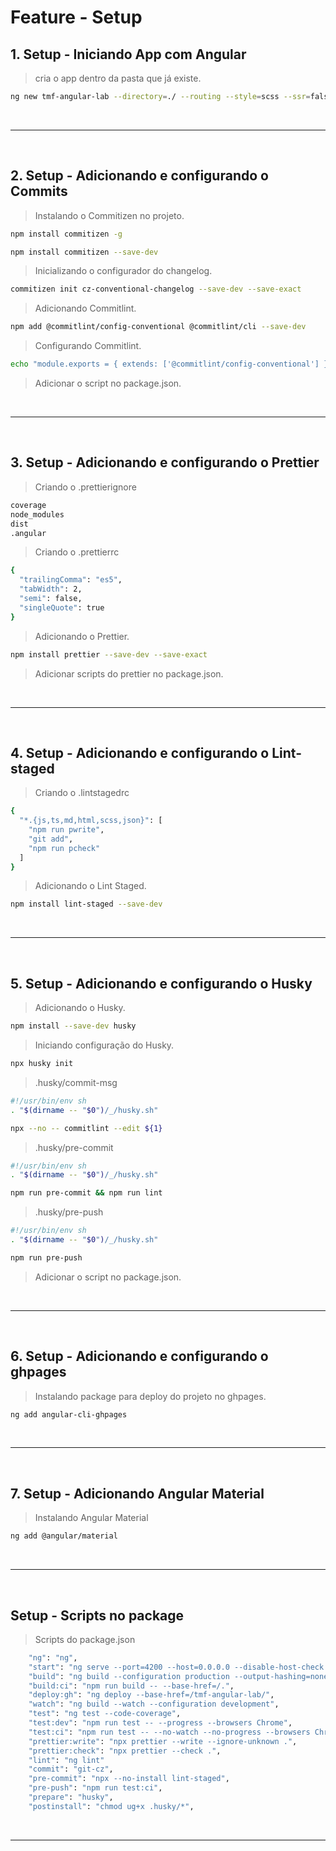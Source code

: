 # Feature - Setup

## 1. Setup - Iniciando App com Angular

> cria o app dentro da pasta que já existe.

```sh
ng new tmf-angular-lab --directory=./ --routing --style=scss --ssr=false
```

<br>

---

<br>

## 2. Setup - Adicionando e configurando o Commits

> Instalando o Commitizen no projeto.

```sh
npm install commitizen -g
```

```sh
npm install commitizen --save-dev
```

> Inicializando o configurador do changelog.

```sh
commitizen init cz-conventional-changelog --save-dev --save-exact
```

> Adicionando Commitlint.

```sh
npm add @commitlint/config-conventional @commitlint/cli --save-dev
```

> Configurando Commitlint.

```sh
echo "module.exports = { extends: ['@commitlint/config-conventional'] };" > commitlint.config.js
```

> Adicionar o script no package.json.

<br>

---

<br>

## 3. Setup - Adicionando e configurando o Prettier

> Criando o .prettierignore

```sh
coverage
node_modules
dist
.angular
```

> Criando o .prettierrc

```sh
{
  "trailingComma": "es5",
  "tabWidth": 2,
  "semi": false,
  "singleQuote": true
}
```

> Adicionando o Prettier.

```sh
npm install prettier --save-dev --save-exact
```

> Adicionar scripts do prettier no package.json.

<br>

---

<br>

## 4. Setup - Adicionando e configurando o Lint-staged

> Criando o .lintstagedrc

```sh
{
  "*.{js,ts,md,html,scss,json}": [
    "npm run pwrite",
    "git add",
    "npm run pcheck"
  ]
}
```

> Adicionando o Lint Staged.

```sh
npm install lint-staged --save-dev
```

<br>

---

<br>


## 5. Setup - Adicionando e configurando o Husky

> Adicionando o Husky.

```sh
npm install --save-dev husky
```

> Iniciando configuração do Husky.

```sh
npx husky init
```

> .husky/commit-msg

```sh
#!/usr/bin/env sh
. "$(dirname -- "$0")/_/husky.sh"

npx --no -- commitlint --edit ${1}
```

> .husky/pre-commit

```sh
#!/usr/bin/env sh
. "$(dirname -- "$0")/_/husky.sh"

npm run pre-commit && npm run lint
```

> .husky/pre-push

```sh
#!/usr/bin/env sh
. "$(dirname -- "$0")/_/husky.sh"

npm run pre-push
```

> Adicionar o script no package.json.

<br>

---

<br>

## 6. Setup - Adicionando e configurando o ghpages

> Instalando package para deploy do projeto no ghpages.

```sh
ng add angular-cli-ghpages
```

<br>

---

<br>

## 7. Setup - Adicionando Angular Material

> Instalando Angular Material

```sh
ng add @angular/material
```

<br>

---

<br>

## Setup - Scripts no package

> Scripts do package.json

```sh
    "ng": "ng",
    "start": "ng serve --port=4200 --host=0.0.0.0 --disable-host-check --open",
    "build": "ng build --configuration production --output-hashing=none --optimization --aot",
    "build:ci": "npm run build -- --base-href=/.",
    "deploy:gh": "ng deploy --base-href=/tmf-angular-lab/",
    "watch": "ng build --watch --configuration development",
    "test": "ng test --code-coverage",
    "test:dev": "npm run test -- --progress --browsers Chrome",
    "test:ci": "npm run test -- --no-watch --no-progress --browsers ChromeHeadlessNoSandbox",
    "prettier:write": "npx prettier --write --ignore-unknown .",
    "prettier:check": "npx prettier --check .",
    "lint": "ng lint"
    "commit": "git-cz",
    "pre-commit": "npx --no-install lint-staged",
    "pre-push": "npm run test:ci",
    "prepare": "husky",
    "postinstall": "chmod ug+x .husky/*",
```

<br>

---

<br>
